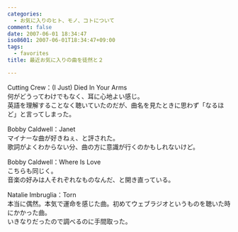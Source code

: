 ```yaml
---
categories:
  - お気に入りのヒト、モノ、コトについて
comment: false
date: 2007-06-01 18:34:47
iso8601: 2007-06-01T18:34:47+09:00
tags:
  - favorites
title: 最近お気に入りの曲を徒然と２

---
```


<div class="entry-body">
  <p>Cutting Crew：(I Just) Died In Your Arms<br />
    何がどうってわけでもなく、耳に心地よい感じ。<br />
    英語を理解することなく聴いていたのだが、曲名を見たときに思わず「なるほど」と言ってしまった。</p>

  <p>Bobby Caldwell：Janet<br />
    マイナーな曲が好きねぇ、と評された。<br />
    歌詞がよくわからない分、曲の方に意識が行くのかもしれないけど。</p>

  <p>Bobby Caldwell：Where Is Love<br />
    こちらも同じく。<br />
    音楽の好みは人それぞれなものなんだ、と開き直っている。</p>

  <p>Natalie Imbruglia：Torn<br />
    本当に偶然。本気で運命を感じた曲。初めてウェブラジオというものを聴いた時にかかった曲。<br />
    いきなりだったので調べるのに手間取った。</p>
</div>
